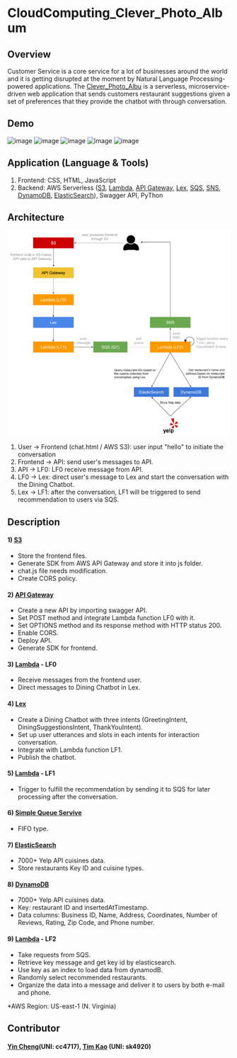# CloudComputing_Clever_Photo_Album #

## Overview ##
Customer Service is a core service for a lot of businesses around the world and it is getting disrupted at the moment by Natural Language Processing-powered applications. The [Clever_Photo_Albu](https://cloud-assignment1-bucket.s3.amazonaws.com/chat.html) is a serverless, microservice-driven web application that sends customers restaurant suggestions given a set of preferences that they provide the chatbot with through conversation. 

## Demo ##
![image](https://github.com/tim-kao/CloudComputing_Clever_Photo_Album/blob/main/cat_and_dog.png)
![image](https://github.com/tim-kao/CloudComputing_Clever_Photo_Album/blob/main/upload.png)
![image](https://github.com/tim-kao/CloudComputing_Clever_Photo_Album/blob/main/cat_and_dog_new.png)
![image](https://github.com/tim-kao/CloudComputing_Clever_Photo_Album/blob/main/assign_label_monster.png)
![image](https://github.com/tim-kao/CloudComputing_Clever_Photo_Album/blob/main/monster.png)

## Application (Language & Tools) ##
1) Frontend: CSS, HTML, JavaScript
2) Backend: AWS Serverless ([S3](https://aws.amazon.com/s3/), [Lambda](https://aws.amazon.com/lambda/), [API Gateway](https://aws.amazon.com/apigateway/), [Lex](https://aws.amazon.com/lex/), [SQS](https://aws.amazon.com/sqs/), [SNS](https://aws.amazon.com/sns/), [DynamoDB](https://aws.amazon.com/dynamodb/), [ElasticSearch](https://aws.amazon.com/es/)), Swagger API, PyThon


## Architecture ##
![image](https://github.com/jyincheng/Dining-Recommendation-Chatbot/blob/main/architecture.png)
1) User -> Frontend (chat.html / AWS S3): user input "hello" to initiate the conversation
2) Frontend -> API: send user's messages to API.
3) API -> LF0: LF0 receive message from API.
4) LF0 -> Lex: direct user's message to Lex and start the conversation with the Dining Chatbot.
5) Lex -> LF1: after the conversation, LF1 will be triggered to send recommendation to users via SQS.


## Description ##
#### 1) [S3](https://aws.amazon.com/s3/)
- Store the frontend files.
- Generate SDK from AWS API Gateway and store it into js folder.
- chat.js file needs modification.
- Create CORS policy.

#### 2) [API Gateway](https://aws.amazon.com/apigateway/)
- Create a new API by importing swagger API.
- Set POST method and integrate Lambda function LF0 with it.
- Set OPTIONS method and its response method with HTTP status 200.
- Enable CORS.
- Deploy API.
- Generate SDK for frontend.

#### 3) [Lambda](https://aws.amazon.com/lambda/) - LF0
- Receive messages from the frontend user.
- Direct messages to Dining Chatbot in Lex.

#### 4) [Lex](https://aws.amazon.com/lex/)
- Create a Dining Chatbot with three intents (GreetingIntent, DiningSuggestionsIntent, ThankYouIntent).
- Set up user utterances and slots in each intents for interaction conversation. 
- Integrate with Lambda function LF1.
- Publish the chatbot.

#### 5) [Lambda](https://aws.amazon.com/lambda/) - LF1
- Trigger to fulfill the recommendation by sending it to SQS for later processing after the conversation.

#### 6) [Simple Queue Servive](https://console.aws.amazon.com/sqs/v2/home)
- FIFO type.

#### 7) [ElasticSearch](https://console.aws.amazon.com/es/home)
- 7000+ Yelp API cuisines data.
- Store restaurants Key ID and cuisine types.

#### 8) [DynamoDB](https://console.aws.amazon.com/dynamodb/home?region=us-east-1)
- 7000+ Yelp API cuisines data.
- Key: restaurant ID and insertedAtTimestamp.
- Data columns: Business ID, Name, Address, Coordinates, Number of Reviews, Rating, Zip Code, and Phone number.

#### 9) [Lambda](https://aws.amazon.com/lambda/) - LF2
- Take requests from SQS.
- Retrieve key message and get key id by elasticsearch.
- Use key as an index to load data from dynamodB.
- Randomly select recommended restaurants.
- Organize the data into a message and deliver it to users by both e-mail and phone.



*AWS Region: US-east-1 (N. Virginia)


## Contributor ##
#### [Yin Cheng](https://github.com/jyincheng)(UNI: cc4717), [Tim Kao](https://github.com/tim-kao?fbclid=IwAR0lWAvmWe03EtuderoHdKEpYYG8pnl2ca1bN1b5DBfEMP-wFv4kQupl-Jg) (UNI: sk4920)
